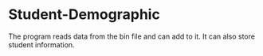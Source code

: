 # Student-Demographic
The program reads data from the bin file and can add to it. It can also store student information.
